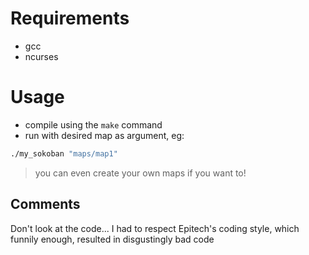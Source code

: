 # Requirements

- gcc
- ncurses

# Usage

- compile using the ```make``` command
- run with desired map as argument, eg:
```bash
./my_sokoban "maps/map1"
```
> you can even create your own maps if you want to!

## Comments

Don't look at the code... I had to respect Epitech's coding style, which funnily enough, resulted in disgustingly bad code
